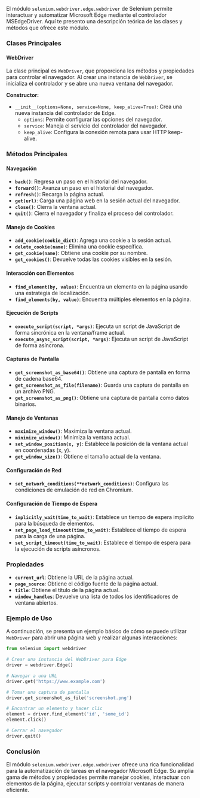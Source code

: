 El módulo `selenium.webdriver.edge.webdriver` de Selenium permite interactuar y automatizar Microsoft Edge mediante el controlador MSEdgeDriver. Aquí te presento una descripción teórica de las clases y métodos que ofrece este módulo.

### Clases Principales

#### WebDriver
La clase principal es `WebDriver`, que proporciona los métodos y propiedades para controlar el navegador. Al crear una instancia de `WebDriver`, se inicializa el controlador y se abre una nueva ventana del navegador.

**Constructor:**
- `__init__(options=None, service=None, keep_alive=True)`: Crea una nueva instancia del controlador de Edge.
  - `options`: Permite configurar las opciones del navegador.
  - `service`: Maneja el servicio del controlador del navegador.
  - `keep_alive`: Configura la conexión remota para usar HTTP keep-alive.

### Métodos Principales

#### Navegación
- **`back()`**: Regresa un paso en el historial del navegador.
- **`forward()`**: Avanza un paso en el historial del navegador.
- **`refresh()`**: Recarga la página actual.
- **`get(url)`**: Carga una página web en la sesión actual del navegador.
- **`close()`**: Cierra la ventana actual.
- **`quit()`**: Cierra el navegador y finaliza el proceso del controlador.

#### Manejo de Cookies
- **`add_cookie(cookie_dict)`**: Agrega una cookie a la sesión actual.
- **`delete_cookie(name)`**: Elimina una cookie específica.
- **`get_cookie(name)`**: Obtiene una cookie por su nombre.
- **`get_cookies()`**: Devuelve todas las cookies visibles en la sesión.

#### Interacción con Elementos
- **`find_element(by, value)`**: Encuentra un elemento en la página usando una estrategia de localización.
- **`find_elements(by, value)`**: Encuentra múltiples elementos en la página.

#### Ejecución de Scripts
- **`execute_script(script, *args)`**: Ejecuta un script de JavaScript de forma sincrónica en la ventana/frame actual.
- **`execute_async_script(script, *args)`**: Ejecuta un script de JavaScript de forma asíncrona.

#### Capturas de Pantalla
- **`get_screenshot_as_base64()`**: Obtiene una captura de pantalla en forma de cadena base64.
- **`get_screenshot_as_file(filename)`**: Guarda una captura de pantalla en un archivo PNG.
- **`get_screenshot_as_png()`**: Obtiene una captura de pantalla como datos binarios.

#### Manejo de Ventanas
- **`maximize_window()`**: Maximiza la ventana actual.
- **`minimize_window()`**: Minimiza la ventana actual.
- **`set_window_position(x, y)`**: Establece la posición de la ventana actual en coordenadas (x, y).
- **`get_window_size()`**: Obtiene el tamaño actual de la ventana.

#### Configuración de Red
- **`set_network_conditions(**network_conditions)`**: Configura las condiciones de emulación de red en Chromium.

#### Configuración de Tiempo de Espera
- **`implicitly_wait(time_to_wait)`**: Establece un tiempo de espera implícito para la búsqueda de elementos.
- **`set_page_load_timeout(time_to_wait)`**: Establece el tiempo de espera para la carga de una página.
- **`set_script_timeout(time_to_wait)`**: Establece el tiempo de espera para la ejecución de scripts asíncronos.

### Propiedades

- **`current_url`**: Obtiene la URL de la página actual.
- **`page_source`**: Obtiene el código fuente de la página actual.
- **`title`**: Obtiene el título de la página actual.
- **`window_handles`**: Devuelve una lista de todos los identificadores de ventana abiertos.

### Ejemplo de Uso

A continuación, se presenta un ejemplo básico de cómo se puede utilizar `WebDriver` para abrir una página web y realizar algunas interacciones:

```python
from selenium import webdriver

# Crear una instancia del WebDriver para Edge
driver = webdriver.Edge()

# Navegar a una URL
driver.get('https://www.example.com')

# Tomar una captura de pantalla
driver.get_screenshot_as_file('screenshot.png')

# Encontrar un elemento y hacer clic
element = driver.find_element('id', 'some_id')
element.click()

# Cerrar el navegador
driver.quit()
```

### Conclusión

El módulo `selenium.webdriver.edge.webdriver` ofrece una rica funcionalidad para la automatización de tareas en el navegador Microsoft Edge. Su amplia gama de métodos y propiedades permite manejar cookies, interactuar con elementos de la página, ejecutar scripts y controlar ventanas de manera eficiente.
